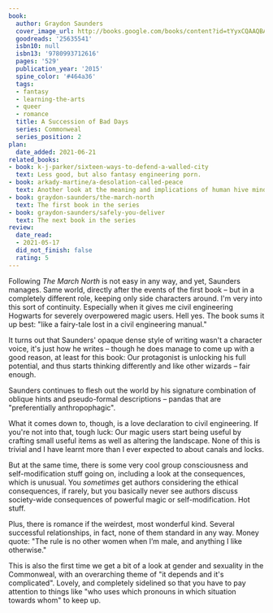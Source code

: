 ```yaml
---
book:
  author: Graydon Saunders
  cover_image_url: http://books.google.com/books/content?id=tYyxCQAAQBAJ&printsec=frontcover&img=1&zoom=1&edge=curl&source=gbs_api
  goodreads: '25635541'
  isbn10: null
  isbn13: '9780993712616'
  pages: '529'
  publication_year: '2015'
  spine_color: '#464a36'
  tags:
  - fantasy
  - learning-the-arts
  - queer
  - romance
  title: A Succession of Bad Days
  series: Commonweal
  series_position: 2
plan:
  date_added: 2021-06-21
related_books:
- book: k-j-parker/sixteen-ways-to-defend-a-walled-city
  text: Less good, but also fantasy engineering porn.
- book: arkady-martine/a-desolation-called-peace
  text: Another look at the meaning and implications of human hive minds.
- book: graydon-saunders/the-march-north
  text: The first book in the series
- book: graydon-saunders/safely-you-deliver
  text: The next book in the series
review:
  date_read:
  - 2021-05-17
  did_not_finish: false
  rating: 5
---
```


Following *The March North* is not easy in any way, and yet, Saunders manages. Same world, directly after the events of
the first book – but in a completely different role, keeping only side characters around. I'm very into this sort of
continuity. Especially when it gives me civil engineering Hogwarts for severely overpowered magic users. Hell yes.
The book sums it up best: "like a fairy-tale lost in a civil engineering manual."

It turns out that Saunders' opaque dense style of writing wasn't a character voice, it's just how he writes – though he
does manage to come up with a good reason, at least for this book: Our protagonist is unlocking his full potential, and
thus starts thinking differently and like other wizards – fair enough.

Saunders continues to flesh out the world by his signature combination of oblique hints and pseudo-formal descriptions –
pandas that are "preferentially anthropophagic".

What it comes down to, though, is a love declaration to civil engineering. If you're not into that, tough luck: Our
magic users start being useful by crafting small useful items as well as altering the landscape. None of this is trivial
and I have learnt more than I ever expected to about canals and locks.

But at the same time, there is some very cool group consciousness and self-modification stuff going on, including a look
at the consequences, which is unusual. You *sometimes* get authors considering the ethical consequences, if rarely, but
you basically never see authors discuss society-wide consequences of powerful magic or self-modification. Hot stuff.

Plus, there is romance if the weirdest, most wonderful kind. Several successful relationships, in fact, none of them
standard in any way. Money quote: "The rule is no other women when I’m male, and anything I like otherwise."

This is also the first time we get a bit of a look at gender and sexuality in the Commonweal, with an overarching theme
of "it depends and it's complicated". Lovely, and completely sidelined so that you have to pay attention to things like
"who uses which pronouns in which situation towards whom" to keep up.
